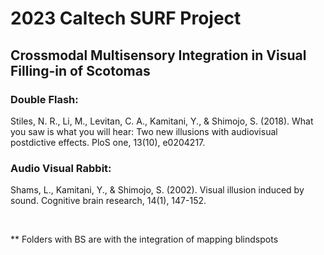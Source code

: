 # 2023 Caltech SURF Project

## Crossmodal Multisensory Integration in Visual Filling-in of Scotomas

### Double Flash: 
Stiles, N. R., Li, M., Levitan, C. A., Kamitani, Y., & Shimojo, S. (2018). What you saw is what you will hear: Two new illusions with audiovisual postdictive effects. PloS one, 13(10), e0204217.
### Audio Visual Rabbit: 
Shams, L., Kamitani, Y., & Shimojo, S. (2002). Visual illusion induced by sound. Cognitive brain research, 14(1), 147-152.



&nbsp;


** Folders with BS are with the integration of mapping blindspots
